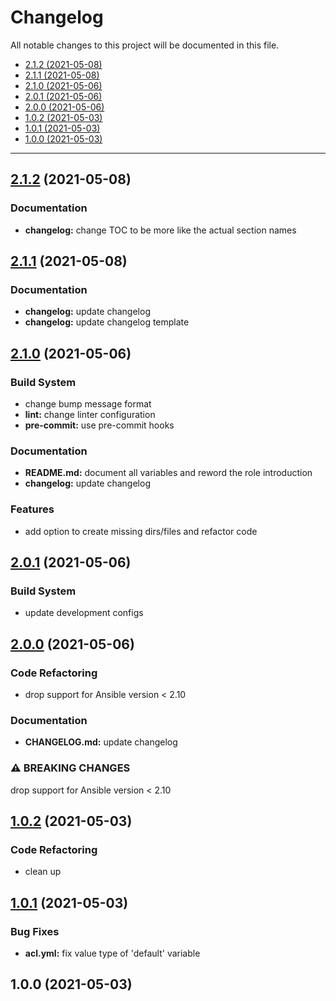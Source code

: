 # Changelog

All notable changes to this project will be documented in this file.

- [2.1.2 (2021-05-08)](#212-2021-05-08)
- [2.1.1 (2021-05-08)](#211-2021-05-08)
- [2.1.0 (2021-05-06)](#210-2021-05-06)
- [2.0.1 (2021-05-06)](#201-2021-05-06)
- [2.0.0 (2021-05-06)](#200-2021-05-06)
- [1.0.2 (2021-05-03)](#102-2021-05-03)
- [1.0.1 (2021-05-03)](#101-2021-05-03)
- [1.0.0 (2021-05-03)](#100-2021-05-03)

---

<a name="2.1.2"></a>
## [2.1.2](https://github.com/aisbergg/ansible-role-acl/compare/v2.1.1...v2.1.2) (2021-05-08)

### Documentation

* **changelog:** change TOC to be more like the actual section names


<a name="2.1.1"></a>
## [2.1.1](https://github.com/aisbergg/ansible-role-acl/compare/v2.1.0...v2.1.1) (2021-05-08)

### Documentation

* **changelog:** update changelog
* **changelog:** update changelog template


<a name="2.1.0"></a>
## [2.1.0](https://github.com/aisbergg/ansible-role-acl/compare/v2.0.1...v2.1.0) (2021-05-06)

### Build System

* change bump message format
* **lint:** change linter configuration
* **pre-commit:** use pre-commit hooks

### Documentation

* **README.md:** document all variables and reword the role introduction
* **changelog:** update changelog

### Features

* add option to create missing dirs/files and refactor code


<a name="2.0.1"></a>
## [2.0.1](https://github.com/aisbergg/ansible-role-acl/compare/v2.0.0...v2.0.1) (2021-05-06)

### Build System

* update development configs


<a name="2.0.0"></a>
## [2.0.0](https://github.com/aisbergg/ansible-role-acl/compare/v1.0.2...v2.0.0) (2021-05-06)

### Code Refactoring

* drop support for Ansible version < 2.10

### Documentation

* **CHANGELOG.md:** update changelog

### ⚠ BREAKING CHANGES


drop support for Ansible version < 2.10


<a name="1.0.2"></a>
## [1.0.2](https://github.com/aisbergg/ansible-role-acl/compare/v1.0.1...v1.0.2) (2021-05-03)

### Code Refactoring

* clean up


<a name="1.0.1"></a>
## [1.0.1](https://github.com/aisbergg/ansible-role-acl/compare/v1.0.0...v1.0.1) (2021-05-03)

### Bug Fixes

* **acl.yml:** fix value type of 'default' variable


<a name="1.0.0"></a>
## 1.0.0 (2021-05-03)


